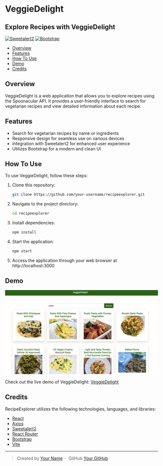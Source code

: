# VeggieDelight

## Explore Recipes with VeggieDelight

[![Sweetalert2](https://img.shields.io/badge/Sweetalert2-v11.0.20-orange)](https://cdn.jsdelivr.net/npm/sweetalert2@11.0.20/dist/sweetalert2.min.js)
[![Bootstrap](https://img.shields.io/badge/Bootstrap-v5.3.2-blue)](https://cdn.jsdelivr.net/npm/bootstrap@5.3.2/dist/js/bootstrap.min.js)

- [Overview](#overview)
- [Features](#features)
- [How To Use](#how-to-use)
- [Demo](#demo)
- [Credits](#credits)

## Overview

VeggieDelight is a web application that allows you to explore recipes using the Spoonacular API. It provides a user-friendly interface to search for vegetarian recipes and view detailed information about each recipe.

## Features

- Search for vegetarian recipes by name or ingredients
- Responsive design for seamless use on various devices
- Integration with Sweetalert2 for enhanced user experience
- Utilizes Bootstrap for a modern and clean UI

## How To Use

To use VeggieDelight, follow these steps:

1. Clone this repository:

    ```bash
    git clone https://github.com/your-username/recipeexplorer.git
    ```

2. Navigate to the project directory:

    ```bash
    cd recipeexplorer
    ```

3. Install dependencies:

    ```bash
    npm install
    ```

4. Start the application:

    ```bash
    npm start
    ```

5. Access the application through your web browser at http://localhost:3000

## Demo

![screenshot](src/images/screenshot.png)

Check out the live demo of VeggieDelight: [VeggieDelight](https://veggiedelight-demo.com)

## Credits

RecipeExplorer utilizes the following technologies, languages, and libraries:

- [React](https://reactjs.org/)
- [Axios](https://github.com/axios/axios)
- [Sweetalert2](https://sweetalert2.github.io/)
- [React Router](https://reactrouter.com/)
- [Bootstrap](https://getbootstrap.com/)
- [Vite](https://vitejs.dev/)

---

> Created by [Your Name](https://www.vitalefrancesco.com) &nbsp;&middot;&nbsp;
> GitHub [Your GitHub](https://github.com/francescovitale-dev)
